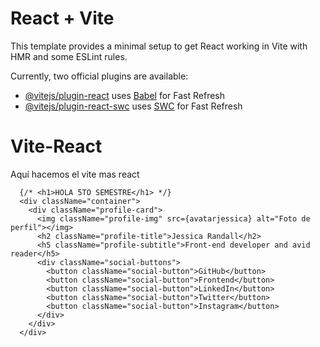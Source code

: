 # React + Vite

This template provides a minimal setup to get React working in Vite with HMR and some ESLint rules.

Currently, two official plugins are available:

- [@vitejs/plugin-react](https://github.com/vitejs/vite-plugin-react/blob/main/packages/plugin-react/README.md) uses [Babel](https://babeljs.io/) for Fast Refresh
- [@vitejs/plugin-react-swc](https://github.com/vitejs/vite-plugin-react-swc) uses [SWC](https://swc.rs/) for Fast Refresh

# Vite-React
Aquí hacemos el vite mas react


      {/* <h1>HOLA 5TO SEMESTRE</h1> */}
      <div className="container">
        <div className="profile-card">
          <img className="profile-img" src={avatarjessica} alt="Foto de perfil"></img>
          <h2 className="profile-title">Jessica Randall</h2>
          <h5 className="profile-subtitle">Front-end developer and avid reader</h5>
          <div className="social-buttons">
            <button className="social-button">GitHub</button>
            <button className="social-button">Frontend</button>
            <button className="social-button">LinkedIn</button>
            <button className="social-button">Twitter</button>
            <button className="social-button">Instagram</button>
          </div>
        </div>
      </div>